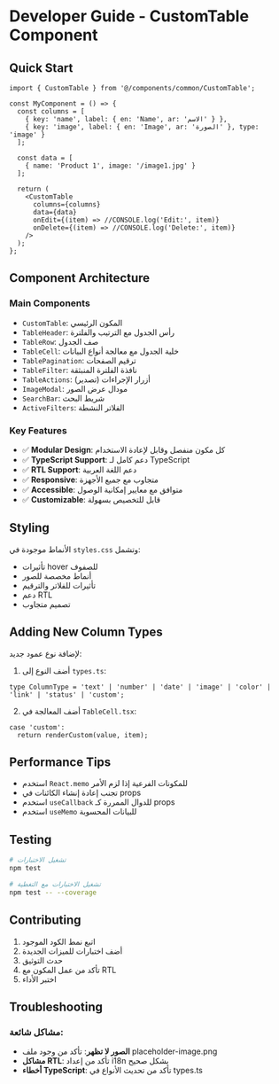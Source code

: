 # Developer Guide - CustomTable Component

## Quick Start

```tsx
import { CustomTable } from '@/components/common/CustomTable';

const MyComponent = () => {
  const columns = [
    { key: 'name', label: { en: 'Name', ar: 'الاسم' } },
    { key: 'image', label: { en: 'Image', ar: 'الصورة' }, type: 'image' }
  ];

  const data = [
    { name: 'Product 1', image: '/image1.jpg' }
  ];

  return (
    <CustomTable
      columns={columns}
      data={data}
      onEdit={(item) => //CONSOLE.log('Edit:', item)}
      onDelete={(item) => //CONSOLE.log('Delete:', item)}
    />
  );
};
```

## Component Architecture

### Main Components
- `CustomTable`: المكون الرئيسي
- `TableHeader`: رأس الجدول مع الترتيب والفلترة
- `TableRow`: صف الجدول
- `TableCell`: خلية الجدول مع معالجة أنواع البيانات
- `TablePagination`: ترقيم الصفحات
- `TableFilter`: نافذة الفلترة المنبثقة
- `TableActions`: أزرار الإجراءات (تصدير)
- `ImageModal`: مودال عرض الصور
- `SearchBar`: شريط البحث
- `ActiveFilters`: الفلاتر النشطة

### Key Features
- ✅ **Modular Design**: كل مكون منفصل وقابل لإعادة الاستخدام
- ✅ **TypeScript Support**: دعم كامل لـ TypeScript
- ✅ **RTL Support**: دعم اللغة العربية
- ✅ **Responsive**: متجاوب مع جميع الأجهزة
- ✅ **Accessible**: متوافق مع معايير إمكانية الوصول
- ✅ **Customizable**: قابل للتخصيص بسهولة

## Styling

الأنماط موجودة في `styles.css` وتشمل:
- تأثيرات hover للصفوف
- أنماط مخصصة للصور
- تأثيرات للفلاتر والترقيم
- دعم RTL
- تصميم متجاوب

## Adding New Column Types

لإضافة نوع عمود جديد:

1. أضف النوع إلى `types.ts`:
```tsx
type ColumnType = 'text' | 'number' | 'date' | 'image' | 'color' | 'link' | 'status' | 'custom';
```

2. أضف المعالجة في `TableCell.tsx`:
```tsx
case 'custom':
  return renderCustom(value, item);
```

## Performance Tips

- استخدم `React.memo` للمكونات الفرعية إذا لزم الأمر
- تجنب إعادة إنشاء الكائنات في props
- استخدم `useCallback` للدوال الممررة كـ props
- استخدم `useMemo` للبيانات المحسوبة

## Testing

```bash
# تشغيل الاختبارات
npm test

# تشغيل الاختبارات مع التغطية
npm test -- --coverage
```

## Contributing

1. اتبع نمط الكود الموجود
2. أضف اختبارات للميزات الجديدة
3. حدث التوثيق
4. تأكد من عمل المكون مع RTL
5. اختبر الأداء

## Troubleshooting

### مشاكل شائعة:
- **الصور لا تظهر**: تأكد من وجود ملف placeholder-image.png
- **مشاكل RTL**: تأكد من إعداد i18n بشكل صحيح
- **أخطاء TypeScript**: تأكد من تحديث الأنواع في types.ts 